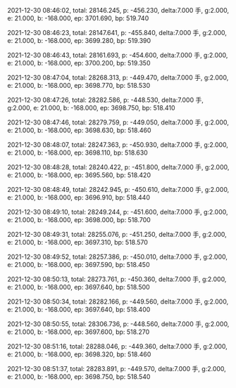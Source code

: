 2021-12-30 08:46:02, total: 28146.245, p: -456.230, delta:7.000 手, g:2.000, e: 21.000, b: -168.000, ep: 3701.690, bp: 519.740

2021-12-30 08:46:23, total: 28147.641, p: -455.840, delta:7.000 手, g:2.000, e: 21.000, b: -168.000, ep: 3699.280, bp: 519.390

2021-12-30 08:46:43, total: 28161.693, p: -454.600, delta:7.000 手, g:2.000, e: 21.000, b: -168.000, ep: 3700.200, bp: 519.350

2021-12-30 08:47:04, total: 28268.313, p: -449.470, delta:7.000 手, g:2.000, e: 21.000, b: -168.000, ep: 3698.770, bp: 518.530

2021-12-30 08:47:26, total: 28282.586, p: -448.530, delta:7.000 手, g:2.000, e: 21.000, b: -168.000, ep: 3698.750, bp: 518.410

2021-12-30 08:47:46, total: 28279.759, p: -449.050, delta:7.000 手, g:2.000, e: 21.000, b: -168.000, ep: 3698.630, bp: 518.460

2021-12-30 08:48:07, total: 28247.363, p: -450.930, delta:7.000 手, g:2.000, e: 21.000, b: -168.000, ep: 3698.110, bp: 518.630

2021-12-30 08:48:28, total: 28240.422, p: -451.800, delta:7.000 手, g:2.000, e: 21.000, b: -168.000, ep: 3695.560, bp: 518.420

2021-12-30 08:48:49, total: 28242.945, p: -450.610, delta:7.000 手, g:2.000, e: 21.000, b: -168.000, ep: 3696.910, bp: 518.440

2021-12-30 08:49:10, total: 28249.244, p: -451.600, delta:7.000 手, g:2.000, e: 21.000, b: -168.000, ep: 3698.000, bp: 518.700

2021-12-30 08:49:31, total: 28255.076, p: -451.250, delta:7.000 手, g:2.000, e: 21.000, b: -168.000, ep: 3697.310, bp: 518.570

2021-12-30 08:49:52, total: 28257.386, p: -450.010, delta:7.000 手, g:2.000, e: 21.000, b: -168.000, ep: 3697.590, bp: 518.450

2021-12-30 08:50:13, total: 28273.761, p: -450.360, delta:7.000 手, g:2.000, e: 21.000, b: -168.000, ep: 3697.640, bp: 518.500

2021-12-30 08:50:34, total: 28282.166, p: -449.560, delta:7.000 手, g:2.000, e: 21.000, b: -168.000, ep: 3697.640, bp: 518.400

2021-12-30 08:50:55, total: 28306.736, p: -448.560, delta:7.000 手, g:2.000, e: 21.000, b: -168.000, ep: 3697.600, bp: 518.270

2021-12-30 08:51:16, total: 28288.046, p: -449.360, delta:7.000 手, g:2.000, e: 21.000, b: -168.000, ep: 3698.320, bp: 518.460

2021-12-30 08:51:37, total: 28283.891, p: -449.570, delta:7.000 手, g:2.000, e: 21.000, b: -168.000, ep: 3698.750, bp: 518.540